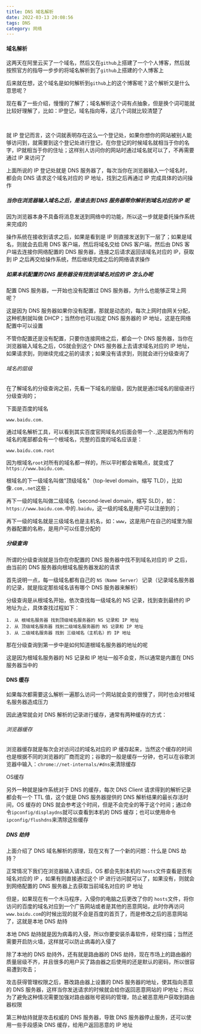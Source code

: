 ```yaml
---
title: DNS 域名解析
date: 2022-03-13 20:08:56
tags: DNS
category: 网络
---
```


#### 域名解析

这两天在阿里云买了一个域名，然后又在`github`上搭建了一个个人博客，然后就按照官方的指导一步步的将域名解析到了`github`上搭建的个人博客上

后来就在想，这个域名是如何解析到`github`上的这个博客呢？这个解析又是什么意思呢？

现在看了一些介绍，慢慢的了解了；域名解析这个词有点抽象，但是换个词可能就比较好理解了，比如：IP登记，域名指向等，这几个词就比较清楚了

​								<!-- 阅读全文 -->

就 IP 登记而言，这个词就表明存在这么一个登记处，如果你想你的网站被别人能够访问到，就需要到这个登记处进行登记，在你登记的时候域名就相当于你的名字，IP就相当于你的住址；这样别人访问你的网站时通过域名就可以了，不再需要通过 IP 来访问了

上面所说的 IP 登记处就是 DNS 服务器了，每次当你在浏览器输入一个域名时，都会向 DNS 请求这个域名对应的 IP 地址，找到之后再通过 IP 完成具体的访问操作

##### 当你在浏览器输入域名之后，是谁去到 DNS 服务器帮你解析到域名对应的 IP 呢

因为浏览器本身不具备将消息发送到网络中的功能，所以这一步就是委托操作系统来完成的

操作系统在接收到请求之后，如果是看到是 IP 则直接发送到下一层了；如果是域名，则就会去启用 DNS 客户端，然后将域名交给 DNS 客户端，然后由 DNS 客户端去连接你网络配置的 DNS 服务器，连接之后请求返回该域名对应的 IP，获取到 IP 之后再交给操作系统，然后继续完成之后的网络请求操作

##### 如果本机配置的 DNS 服务器没有找到该域名对应的 IP 怎么办呢

配置 DNS 服务器，一开始也没有配置过 DNS 服务器，为什么也能够正常上网呢？

这是因为 DNS 服务器如果你没有配置，那就是动态的，每次上网时由网关分配，这种机制就叫做 DHCP；当然你也可以指定 DNS  服务器的 IP 地址，这是在网络配置中可以设置

不管你配置还是没有配置，只要你连接网络之后，都会一个 DNS 服务器，当你在浏览器输入域名之后，OS就会到这个 DNS 服务器上去请求域名对应的 IP 地址，如果请求到，则继续完成之前的请求；如果没有请求到，则就会进行分级查询了

###### 域名的层级

在了解域名的分级查询之前，先看一下域名的层级，因为就是通过域名的层级进行分级查询的；

下面是百度的域名

```
www.baidu.com.
```

通过域名解析工具，可以看到其实百度官网域名的后面会带一个`.`,这是因为所有的域名的尾部都会有一个根域名，完整的百度的域名应该是：

```
www.baidu.com.root
```

因为根域名`root`对所有的域名都一样的，所以平时都会省略点，就变成了`https://www.baidu.com.`

根域名的下一级域名叫做"顶级域名"（top-level domain，缩写 TLD），比如像`.com,.net`这些；

再下一级的域名叫做二级域名（second-level domain，缩写 SLD），如：`https://www.baidu.com.`中的`.baidu`，这一级的域名是用户可以注册到的；

再下一级的域名就是三级域名也是主机名，如：`www`，这是用户在自己的域里为服务器配置的名称，是用户可以任意分配的

##### 分级查询

所谓的分级查询就是当你在你配置的 DNS 服务器中找不到域名对应的 IP 之后，由当前的 DNS 服务器向根域名服务器发起的请求

首先说明一点，每一级域名都有自己的 `NS（Name Server）` 记录（记录域名服务器的记录，就是指定那些域名该有哪个 DNS 服务器来解析）

分级查询是从根域名开始，依次查找每一级域名的 NS 记录，找到查到最终的 IP 地址为止，具体查找过程如下：

```
1. 从 根域名服务器 找到顶级域名服务器的 NS 记录和 IP 地址
2. 从 顶级域名服务器 找到二级域名服务器的 NS 记录和 IP 地址
3. 从 二级域名服务器 找到 三级域名（主机名）的 IP 地址
```

那在分级查询到第一步中是如何知道根域名服务器的地址的呢

这是因为根域名服务器的 NS 记录和 IP 地址一般不会变，所以通常是内置在 DNS 服务器当中的

#### DNS 缓存

如果每次都需要这么解析一遍那么访问一个网站就会变的很慢了，同时也会对根域名服务器造成压力

因此通常就会对 DNS 解析的记录进行缓存，通常有两种缓存的方式：

###### 浏览器缓存

浏览器缓存就是每次会对访问过的域名对应的 IP 缓存起来，当然这个缓存的时间也是根据不同的浏览器的厂商而定的；谷歌的一般是缓存一分钟，也可以在谷歌浏览器中输入：`chrome://net-internals/#dns`来清除缓存

OS缓存

另外一种就是操作系统对于 DNS 的缓存，每次 DNS Client 请求得到的解析记录都会有一个 TTL 值，这个就是 DNS 服务器提供的 DNS 解析结果的最长存活时间，OS 缓存的 DNS 就会参考这个时间，但是不会完全的等于这个时间；通过命令`ipconfig/displaydns`就可以查看到本机的 DNS 缓存；也可以使用命令`ipconfig/flushdns`来清除这些缓存

##### DNS 劫持

上面介绍了 DNS 域名解析的原理，现在又有了一个新的问题：什么是 DNS 劫持？

正常情况下我们在浏览器输入请求后，OS 都会先到本机的 `hosts`文件查看是否有域名对应的 IP ，如果有则直接通过这个 IP 进行访问就可以了，如果没有，则就会到网络配置的 DNS 服务器上去获取当前域名对应的 IP 地址

但是，如果现在有一个木马程序，入侵你的电脑之后更改了你的 `hosts`文件，将你访问的百度的域名对应到一个广告网站或者是其他的恶意网站，此时你再访问`www.baidu.com`的时候出现的就不会是百度的首页了，而是修改之后的恶意网站了，这就是本地 DNS 劫持

本地 DNS 劫持就是因为病毒的入侵，所以你要安装杀毒软件，经常扫描；当然还需要开启防火墙，这样就可以防止病毒的入侵了

除了本地的 DNS 劫持外，还有就是路由器的 DNS 劫持，现在市场上的路由器的质量层级不齐，并且很多的用户买了路由器之后使用的还是默认的密码，所以很容易遭到攻击；

攻击获得管理权限之后，篡改路由器上设置的 DNS 服务器的地址，使其指向恶意的 DNS 服务器，这样当你发送请求的时候就会给你返回恶意网站的 IP地址；所以为了避免这种情况需要加强对路由器账号密码的管理，防止被恶意用户获取到路由器权限

第三种劫持就是攻击权威的 DNS 服务器，导致 DNS 服务器停止服务，还可以使用一些手段感染 DNS 缓存，给用户返回恶意的 IP 地址